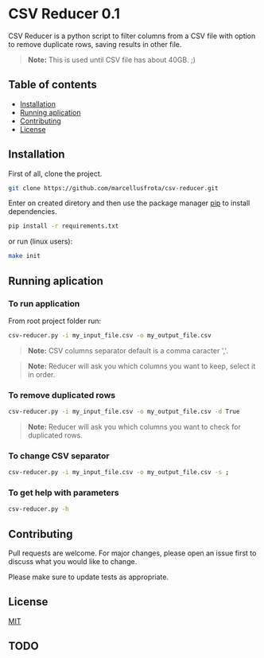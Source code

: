 # CSV Reducer 0.1

CSV Reducer is a python script to filter columns from a CSV file with option to remove duplicate rows, saving results in other file.

> **Note:** This is used until CSV file has about 40GB. ;)

## Table of contents
* [Installation](#installation)
* [Running aplication](#running-aplication)
* [Contributing](#contributing)
* [License](#license)

## Installation

First of all, clone the project.

```bash
git clone https://github.com/marcellusfrota/csv-reducer.git
```

Enter on created diretory and then use the package manager [pip](https://pip.pypa.io/en/stable/) to install dependencies.

```bash
pip install -r requirements.txt
```

or run (linux users):

```bash
make init
```

## Running aplication

### To run application

From root project folder run:

```bash
csv-reducer.py -i my_input_file.csv -o my_output_file.csv
```

> **Note:** CSV columns separator default is a comma caracter ','.

> **Note:** Reducer will ask you which columns you want to keep, select it in order.

### To remove duplicated rows

```bash
csv-reducer.py -i my_input_file.csv -o my_output_file.csv -d True
```

> **Note:** Reducer will ask you which columns you want to check for duplicated rows.

### To change CSV separator

```bash
csv-reducer.py -i my_input_file.csv -o my_output_file.csv -s ;
```

### To get help with parameters

```bash
csv-reducer.py -h
```

## Contributing
Pull requests are welcome. For major changes, please open an issue first to discuss what you would like to change.

Please make sure to update tests as appropriate.

## License
[MIT](https://choosealicense.com/licenses/mit/)

## TODO